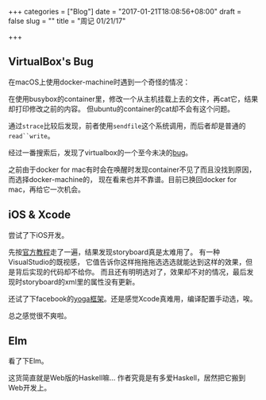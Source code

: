 +++
categories = ["Blog"]
date = "2017-01-21T18:08:56+08:00"
draft = false
slug = ""
title = "周记 01/21/17"

+++

## VirtualBox's Bug

在macOS上使用docker-machine时遇到一个奇怪的情况：

在使用busybox的container里，修改一个从主机挂载上去的文件，再cat它，结果却打印修改之前的内容。
但ubuntu的container的cat却不会有这个问题。

通过`strace`比较后发现，前者使用`sendfile`这个系统调用，而后者却是普通的`read``write`。

经过一番搜索后，发现了virtualbox的一个至今未决的[bug](https://www.virtualbox.org/ticket/12597)。

之前由于docker for mac有时会在唤醒时发现container不见了而且没找到原因，而选择docker-machine的，
现在看来也并不靠谱。目前已换回docker for mac，再给它一次机会。


## iOS & Xcode

尝试了下iOS开发。

先按[官方教程](https://developer.apple.com/library/content/referencelibrary/GettingStarted/DevelopiOSAppsSwift/)走了一遍，结果发现storyboard真是太难用了。
有一种VisualStudio的既视感， 它值告诉你这样拖拖拖选选选就能达到这样的效果，但是背后实现的代码却不给你。
而且还有明明选对了，效果却不对的情况，最后发现时storyboard的xml里的属性没有更新。

还试了下facebook的[yoga框架](https://facebook.github.io/yoga/)。还是感觉Xcode真难用，编译配置手动选，唉。

总之感觉很不爽啦。


## Elm

看了下Elm。

这货简直就是Web版的Haskell嘛…
作者究竟是有多爱Haskell，居然把它搬到Web开发上。
